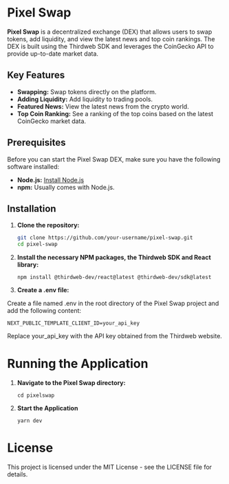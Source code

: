 # Pixel Swap

**Pixel Swap** is a decentralized exchange (DEX) that allows users to swap tokens, add liquidity, and view the latest news and top coin rankings. The DEX is built using the Thirdweb SDK and leverages the CoinGecko API to provide up-to-date market data.

## Key Features

- **Swapping:** Swap tokens directly on the platform.
- **Adding Liquidity:** Add liquidity to trading pools.
- **Featured News:** View the latest news from the crypto world.
- **Top Coin Ranking:** See a ranking of the top coins based on the latest CoinGecko market data.

## Prerequisites

Before you can start the Pixel Swap DEX, make sure you have the following software installed:

- **Node.js:** [Install Node.js](https://nodejs.org/)
- **npm:** Usually comes with Node.js.

## Installation

1. **Clone the repository:**

   ```bash
   git clone https://github.com/your-username/pixel-swap.git
   cd pixel-swap

2. **Install the necessary NPM packages, the Thirdweb SDK and React library:**

   `npm install @thirdweb-dev/react@latest @thirdweb-dev/sdk@latest`

3. **Create a .env file:**

Create a file named .env in the root directory of the Pixel Swap project and add the following content:   

   `NEXT_PUBLIC_TEMPLATE_CLIENT_ID=your_api_key`

Replace your_api_key with the API key obtained from the Thirdweb website.

# Running the Application

1. **Navigate to the Pixel Swap directory:**

   `cd pixelswap`

2. **Start the Application**

   `yarn dev`

# License

This project is licensed under the MIT License - see the LICENSE file for details.   



